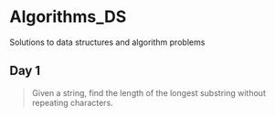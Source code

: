 # Algorithms_DS
Solutions to data structures and algorithm problems

## Day 1
> Given a string, find the length of the longest substring without repeating characters.

